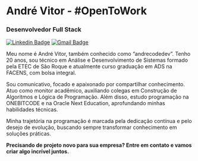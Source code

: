 # André Vitor - #OpenToWork

### Desenvolvedor Full Stack

[![Linkedin Badge](https://img.shields.io/badge/-LinkedIn-0077B5?style=flat-square&logo=Linkedin&logoColor=fff&link=https://www.linkedin.com/in/andrecodedev/)](https://www.linkedin.com/in/andrecodedev/) 
[![Gmail Badge](https://img.shields.io/badge/-contato.andrecodedev@gmail.com-0077B5?style=flat-square&logo=Gmail&logoColor=fff&link=mailto:contato.andrecodedev@gmail.com)](mailto:contato.andrecodedev@gmail.com)

Meu nome é André Vitor, também conhecido como “andrecodedev”. Tenho 20 anos, sou técnico em Análise e Desenvolvimento de Sistemas formado pela ETEC de São Roque e atualmente curso graduação em ADS na FACENS, com bolsa integral.

Sou comunicativo, focado e apaixonado por compartilhar conhecimento. Atuo como monitor acadêmico, auxiliando colegas em Construção de Algoritmos e Lógica de Programação. Além disso, estudo programação na ONEBITCODE e na Oracle Next Education, aprofundando minhas habilidades técnicas.

Minha trajetória na programação é marcada pela dedicação contínua e pelo desejo de evolução, buscando sempre transformar conhecimento em soluções práticas.

**Precisando de projeto novo para sua empresa? Entre em contato e vamos criar algo incrível juntos.**
